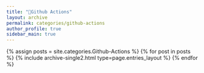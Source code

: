 ```yaml
---
title: "🤖Github Actions"
layout: archive
permalink: categories/github-actions
author_profile: true
sidebar_main: true
---
```


{% assign posts = site.categories.Github-Actions %}
{% for post in posts %} {% include archive-single2.html type=page.entries_layout %} {% endfor %}